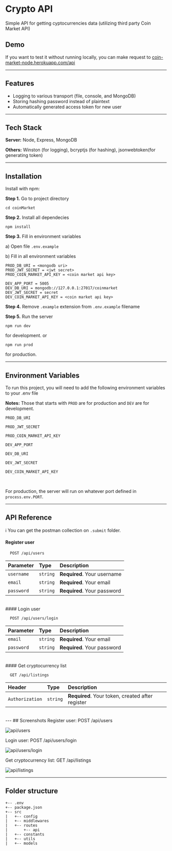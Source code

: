 # Crypto API

Simple API for getting cyptocurrencies data (utilizing third party Coin Market API)

## Demo

If you want to test it without running locally, you can make request to [coin-market-node.herokuapp.com/api](https://coin-market-node.herokuapp.com/api)

---

## Features

- Logging to various transport (file, console, and MongoDB)
- Storing hashing password instead of plaintext
- Automatically generated access token for new user

---

## Tech Stack

**Server:** Node, Express, MongoDB

**Others:** Winston (for logging), bcryptjs (for hashing), jsonwebtoken(for generating token)

---

## Installation

Install with npm:

**Step 1.** Go to project directory

```
cd coinMarket
```

**Step 2.** Install all dependecies

```
npm install
```

**Step 3.** Fill in environment variables

a) Open file `.env.example`

b) Fill in all environment variables

```
PROD_DB_URI = <mongodb uri>
PROD_JWT_SECRET = <jwt secret>
PROD_COIN_MARKET_API_KEY = <coin market api key>

DEV_APP_PORT = 5005
DEV_DB_URI = mongodb://127.0.0.1:27017/coinmarket
DEV_JWT_SECRET = secret
DEV_COIN_MARKET_API_KEY = <coin market api key>
```

**Step 4.** Remove `.example` extension from `.env.example` filename

**Step 5.** Run the server

```
npm run dev
```

for development. or 
```
npm run prod
```

for production.

---

## Environment Variables

To run this project, you will need to add the following environment variables to your .env file

**Notes:** Those that starts with `PROD` are for production and `DEV` are for development. 

`PROD_DB_URI`

`PROD_JWT_SECRET`

`PROD_COIN_MARKET_API_KEY`

`DEV_APP_PORT`

`DEV_DB_URI`

`DEV_JWT_SECRET`

`DEV_COIN_MARKET_API_KEY`

<br />

For production, the server will run on whatever port defined in `process.env.PORT`.

---
## API Reference
:information_source: You can get the postman collection on `.submit` folder.

#### Register user

```http
  POST /api/users
```

| Parameter  | Type     | Description                 |
| :--------- | :------- | :-------------------------- |
| `username` | `string` | **Required**. Your username |
| `email`    | `string` | **Required**. Your email    |
| `password` | `string` | **Required**. Your password |
<br/>
#### Login user

```http
  POST /api/users/login
```

| Parameter  | Type     | Description                 |
| :--------- | :------- | :-------------------------- |
| `email`    | `string` | **Required**. Your email    |
| `password` | `string` | **Required**. Your password |
<br/>
#### Get cryptocurrency list

```http
  GET /api/listings
```

| Header          | Type     | Description                                      |
| :-------------- | :------- | :----------------------------------------------- |
| `Authorization` | `string` | **Required**. Your token, created after register |
<br/>
---
## Screenshots
Register user: POST /api/users

![api/users](https://i.postimg.cc/HLJRbDQZ/api-users.png)

Login user: POST /api/users/login

![api/users/login](https://i.postimg.cc/2S9gq8BL/api-users-login.png)

Get cryptocurrency list: GET /api/listings

![api/listings](https://i.postimg.cc/x11WTbqS/api-listings.png)

---
## Folder structure
```
+-- .env
+-- package.json
+-- src
|   +-- config
|   +-- middlewares
|   +-- routes
|       +-- api
|   +-- constants
|   +-- utils
|   +-- models
```